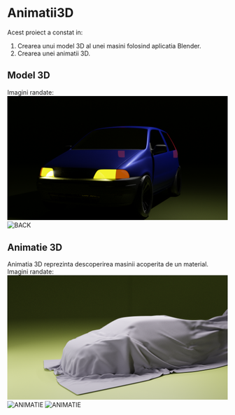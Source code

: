 # Animatii3D

Acest proiect a constat in:
1. Crearea unui model 3D al unei masini folosind aplicatia Blender.
2. Crearea unei animatii 3D.

## Model 3D
Imagini randate: 
![FRONT](/render_f1.png)
![BACK](/render_f2.png)

## Animatie 3D
Animatia 3D reprezinta descoperirea masinii acoperita de un material.
Imagini randate:
![ANIMATIE](/render_f3.png)
![ANIMATIE](/render_f4.png)
![ANIMATIE](/render_f5.png)
